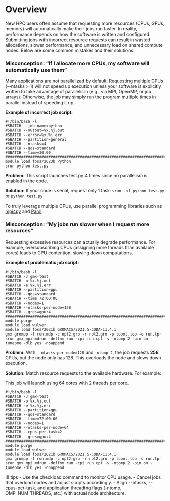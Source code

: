 # Overview

New HPC users often assume that requesting more resources (CPUs, GPUs, memory) will automatically make their jobs run faster. In reality, performance depends on how the software is written and configured. Submitting jobs with incorrect resource requests can result in wasted allocations, slower performance, and unnecessary load on shared compute nodes. Below are some common mistakes and their solutions.

### **Misconception:** “If I allocate more CPUs, my software will automatically use them”

Many applications are not parallelized by default. Requesting multiple CPUs (--ntasks > 1) will not speed up execution unless your software is explicitly written to take advantage of parallelism (e.g., via MPI, OpenMP, or job arrays). Otherwise, the job may simply run the program multiple times in parallel instead of speeding it up.

**Example of incorrect job script:**

```shell
#!/bin/bash -l
#SBATCH --job-name=python
#SBATCH --output=%x.%j.out
#SBATCH --error=%x.%j.err
#SBATCH --partition=general
#SBATCH --ntasks=4
#SBATCH --qos=standard
#SBATCH --time=30:00
#################################################################################
module load foss/2023b Python
srun python test.py
```

**Problem:** This script launches test.py 4 times since no parallelism is enabled in the code.

**Solution:** If your code is serial, request only 1 task: `srun -n1 python test.py` or `python test.py`

To truly leverage multiple CPUs, use parallel programming libraries such as [mpi4py](https://mpi4py.readthedocs.io/en/stable/tutorial.html) and [Parsl](https://parsl.readthedocs.io/en/stable/quickstart.html)
 

### **Misconception:** “My jobs run slower when I request more resources”

Requesting excessive resources can actually degrade performance. For example, oversubscribing CPUs (assigning more threads than available cores) leads to CPU contention, slowing down computations.

**Example of problematic job script:**

```shell
#!/bin/bash -l
#SBATCH -J gmx-test
#SBATCH -o %x.%j.out
#SBATCH -e %x.%j.err
#SBATCH --partition=gpu
#SBATCH --qos=standard
#SBATCH --time 72:00:00
#SBATCH --nodes=1
#SBATCH --ntasks-per-node=128
#SBATCH --gres=gpu:4
#################################################################################
module purge
module load wulver
module load foss/2021b GROMACS/2021.5-CUDA-11.4.1
gmx grompp -f run.mdp -c npt2.gro -r npt2.gro -p topol.top -o run.tpr
srun gmx_mpi mdrun -deffnm run -cpi run.cpt -v -ntomp 2 -pin on -tunepme -dlb yes -noappend
```

**Problem:** With `--ntasks-per-node=128` and `-ntomp 2`, the job requests **256** CPUs, but the node only has 128. This overloads the node and slows down execution.

**Solution:** Match resource requests to the available hardware. For example:

This job will launch using 64 cores with 2 threads per core.

```shell
#!/bin/bash -l
#SBATCH -J gmx-test
#SBATCH -o %x.%j.out
#SBATCH -e %x.%j.err
#SBATCH --partition=gpu
#SBATCH --qos=standard
#SBATCH --time=72:00:00
#SBATCH --nodes=1
#SBATCH --ntasks-per-node=64
#SBATCH --cpus-per-task=2
#SBATCH --gres=gpu:4
#################################################################################
module purge
module load wulver
module load foss/2021b GROMACS/2021.5-CUDA-11.4.1
gmx grompp -f run.mdp -c npt2.gro -r npt2.gro -p topol.top -o run.tpr
srun gmx_mpi mdrun -deffnm run -cpi run.cpt -v -ntomp 2 -pin on -tunepme -dlb yes -noappend
```

!!! tips
    - Use the checkload command to monitor CPU usage.
    - Cancel jobs that overload nodes and adjust scripts accordingly.
    - Align --ntasks, --cpus-per-task, and application threading flags (-ntomp, OMP_NUM_THREADS, etc.) with actual node architecture.